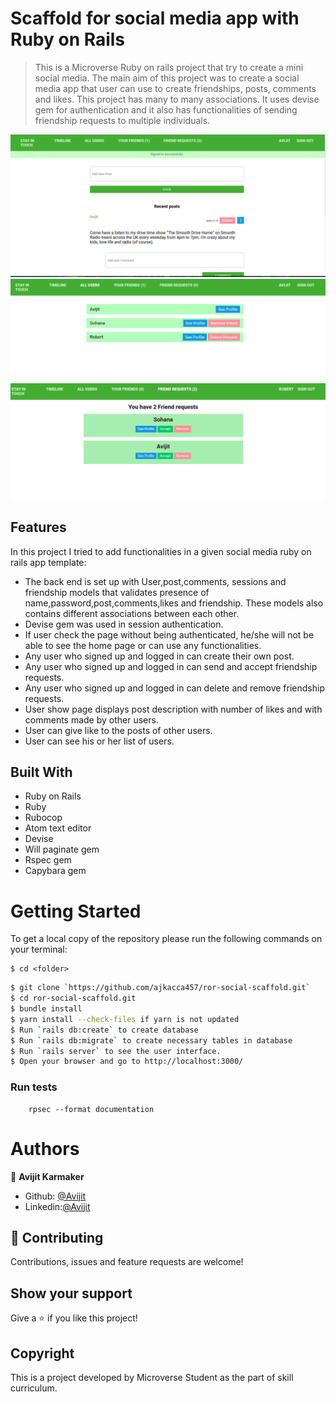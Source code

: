 # Scaffold for social media app with Ruby on Rails

> This is a Microverse Ruby on rails project that try to create a mini social media. The  main aim of this project was to create a social media app that user can use to create friendships, posts, comments and likes. This project has  many to many associations. It uses devise gem for authentication and it also has functionalities of sending friendship requests to
multiple individuals.  

![screenshot](./app/assets/images/interface.png)
![screenshot](./app/assets/images/interface2.png)
![screenshot](./app/assets/images/interface3.png)

## Features
In this project I tried to add functionalities in a given social media ruby on rails app template:

- The back end is set up with User,post,comments, sessions and friendship models that validates presence of name,password,post,comments,likes and friendship. These models also contains different associations between each other.
- Devise gem was used in session authentication.
- If user check the page without being authenticated, he/she will not be able to see the home page or can use any functionalities.
- Any user who signed up and logged in can create their own post.
- Any user who signed up and logged in can send and accept friendship requests.
- Any user who signed up and logged in can delete and remove friendship requests.
- User show page displays post description with number of likes and with comments made by other users.
- User can give like to the posts of other users.
- User can see his or her list of users.

## Built With

- Ruby on Rails
- Ruby
- Rubocop
- Atom text editor
- Devise
- Will paginate gem
- Rspec gem
- Capybara gem

# Getting Started

To get a local copy of the repository please run the following commands on your terminal:

```
$ cd <folder>
```

```bash
$ git clone `https://github.com/ajkacca457/ror-social-scaffold.git`
$ cd ror-social-scaffold.git
$ bundle install
$ yarn install --check-files if yarn is not updated
$ Run `rails db:create` to create database
$ Run `rails db:migrate` to create necessary tables in database
$ Run `rails server` to see the user interface.
$ Open your browser and go to http://localhost:3000/
```

### Run tests

```
    rpsec --format documentation
```

# Authors

👤 **Avijit Karmaker**

- Github: [@Avijit](https://github.com/ajkacca457)
- Linkedin:[@Avijit](https://www.linkedin.com/in/avijit-karmaker-8738a54)

## 🤝 Contributing

Contributions, issues and feature requests are welcome!

## Show your support

Give a ⭐️ if you like this project!

## Copyright
This is a project developed by Microverse Student as the part of skill curriculum.
